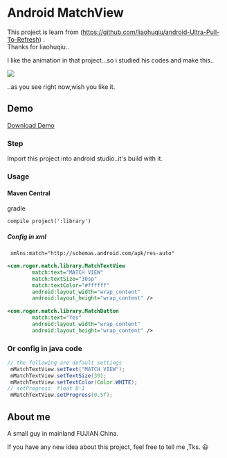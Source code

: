 # Android MatchView

This project is learn from (https://github.com/liaohuqiu/android-Ultra-Pull-To-Refresh) .<br>
Thanks for liaohuqiu..<br>

I like the animation in that project...so i studied his codes and make this..<br>

![](http://ww1.sinaimg.cn/mw690/a695acdegw1emytnk4s45g20eg0mk490.gif)

..as you see right now,wish you like it.

## Demo

[Download Demo](https://raw.githubusercontent.com/Rogero0o/MatchView/master/demo/MatchView_Demo_V1.0.apk)

### Step

Import this project into android studio..it's build with it.

###  Usage

#### Maven Central

gradle
```
compile project(':library')
```

##### Config in xml

```xml
 xmlns:match="http://schemas.android.com/apk/res-auto"

<com.roger.match.library.MatchTextView
        match:text="MATCH VIEW"
        match:textSize="30sp"
        match:textColor="#ffffff"
        android:layout_width="wrap_content"
        android:layout_height="wrap_content" />
        
<com.roger.match.library.MatchButton
        match:text="Yes"
        android:layout_width="wrap_content"
        android:layout_height="wrap_content" />
```

### Or config in java code

```java
// the following are default settings
 mMatchTextView.setText("MATCH VIEW");
 mMatchTextView.setTextSize(30);
 mMatchTextView.setTextColor(Color.WHITE);
// setProgress  float 0-1
 mMatchTextView.setProgress(0.5f);
```


## About me

A small guy  in mainland FUJIAN China.

If you have any new idea about this project, feel free to tell me ,Tks. :smiley:
